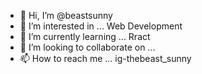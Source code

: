 - 👋 Hi, I’m @beastsunny
- 👀 I’m interested in ... Web Development
- 🌱 I’m currently learning ... Rract
- 💞️ I’m looking to collaborate on ... 
- 📫 How to reach me ... ig-thebeast_sunny

<!---
beastsunny/beastsunny is a ✨ special ✨ repository because its `README.md` (this file) appears on your GitHub profile.
You can click the Preview link to take a look at your changes.
--->
